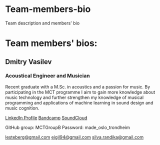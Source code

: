 # Team-members-bio
Team description and members' bio



# Team members' bios:
## Dmitry Vasilev
### Acoustical Engineer and Musician
Recent graduate with a M.Sc. in acoustics and a passion for music. By participating in the MCT programme I aim to gain more knowledge about music technology and further strengthen my knowledge of musical programming and applications of machine learning in sound design and music cognition. 

[LinkedIn Profile](https://www.linkedin.com/in/dmvas/)
[Bandcamp](https://machinesque.bandcamp.com/)
[SoundCloud](https://soundcloud.com/machinesque/)



GitHub group:
MCTGroupB
Password: made_oslo_trondheim

lesteberg@gmail.com
eigil94@gmail.com
silva.randika@gmail.com 
